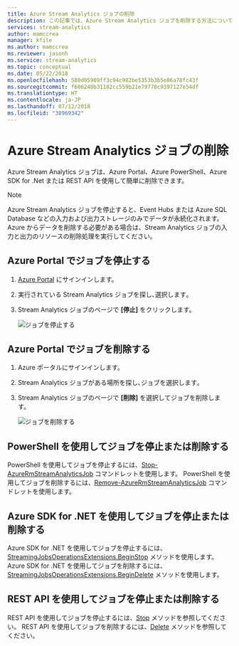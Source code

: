 ```yaml
---
title: Azure Stream Analytics ジョブの削除
description: この記事では、Azure Stream Analytics ジョブを削除する方法について説明します。
services: stream-analytics
author: mamccrea
manager: kfile
ms.author: mamccrea
ms.reviewer: jasonh
ms.service: stream-analytics
ms.topic: conceptual
ms.date: 05/22/2018
ms.openlocfilehash: 580d05909ff3c94c982be5353b3b5e86a78fc43f
ms.sourcegitcommit: f606248b31182cc559b21e79778c9397127e54df
ms.translationtype: HT
ms.contentlocale: ja-JP
ms.lasthandoff: 07/12/2018
ms.locfileid: "38969342"
---
```

# <a name="clean-up-your-azure-stream-analytics-job"></a>Azure Stream Analytics ジョブの削除

Azure Stream Analytics ジョブは、Azure Portal、Azure PowerShell、Azure SDK for .Net または REST API を使用して簡単に削除できます。

>[!NOTE] 
>Azure Stream Analytics ジョブを停止すると、Event Hubs または Azure SQL Database などの入力および出力ストレージのみでデータが永続化されます。 Azure からデータを削除する必要がある場合は、Stream Analytics ジョブの入力と出力のリソースの削除処理を実行してください。

## <a name="stop-a-job-in-azure-portal"></a>Azure Portal でジョブを停止する

1. [Azure Portal](https://portal.azure.com) にサインインします。 

2. 実行されている Stream Analytics ジョブを探し､選択します｡

3. Stream Analytics ジョブのページで **[停止]** をクリックします。 

   ![ジョブを停止する](./media/stream-analytics-clean-up-your-job/stop-job.png)


## <a name="delete-a-job-in-azure-portal"></a>Azure Portal でジョブを削除する

1. Azure ポータルにサインインします。 

2. Stream Analytics ジョブがある場所を探し､ジョブを選択します｡

3. Stream Analytics ジョブのページで **[削除]** を選択してジョブを削除します。 

   ![ジョブを削除する](./media/stream-analytics-clean-up-your-job/delete-job.png)


## <a name="stop-or-delete-a-job-using-powershell"></a>PowerShell を使用してジョブを停止または削除する

PowerShell を使用してジョブを停止するには、[Stop-AzureRmStreamAnalyticsJob](https://docs.microsoft.com/powershell/module/azurerm.streamanalytics/stop-azurermstreamanalyticsjob?view=azurermps-5.7.0) コマンドレットを使用します。 PowerShell を使用してジョブを削除するには、[Remove-AzureRmStreamAnalyticsJob](https://docs.microsoft.com/powershell/module/azurerm.streamanalytics/Remove-AzureRmStreamAnalyticsJob?view=azurermps-5.7.0) コマンドレットを使用します。

## <a name="stop-or-delete-a-job-using-azure-sdk-for-net"></a>Azure SDK for .NET を使用してジョブを停止または削除する

Azure SDK for .NET を使用してジョブを停止するには、[StreamingJobsOperationsExtensions.BeginStop](https://docs.microsoft.com/dotnet/api/microsoft.azure.management.streamanalytics.streamingjobsoperationsextensions.beginstop?view=azure-dotnet) メソッドを使用します。 Azure SDK for .NET を使用してジョブを削除するには、[StreamingJobsOperationsExtensions.BeginDelete](https://docs.microsoft.com/dotnet/api/microsoft.azure.management.streamanalytics.streamingjobsoperationsextensions.begindelete?view=azure-dotnet) メソッドを使用します。

## <a name="stop-or-delete-a-job-using-rest-api"></a>REST API を使用してジョブを停止または削除する

REST API を使用してジョブを停止するには、[Stop](https://docs.microsoft.com/rest/api/streamanalytics/stream-analytics-job#stop) メソッドを参照してください。 REST API を使用してジョブを削除するには、[Delete](https://docs.microsoft.com/rest/api/streamanalytics/stream-analytics-job#delete) メソッドを参照してください。